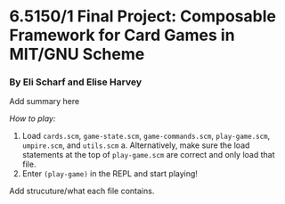 # 6.5150/1 Final Project: Composable Framework for Card Games in MIT/GNU Scheme
### By Eli Scharf and Elise Harvey

</div>

Add summary here

</div>

*How to play:*
1. Load `cards.scm`, `game-state.scm`, `game-commands.scm`, `play-game.scm`, `umpire.scm`, and `utils.scm`
    a. Alternatively, make sure the load statements at the top of `play-game.scm` are correct and only load that file.
2. Enter `(play-game)` in the REPL and start playing! 

</div>

Add strucuture/what each file contains.